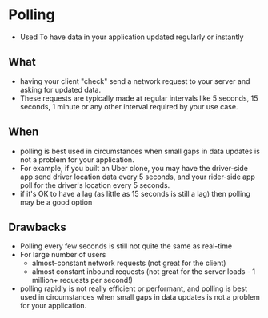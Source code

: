 # Polling

- Used To have data in your application updated regularly or instantly

## What

- having your client "check" send a network request to your server and asking for updated data.
- These requests are typically made at regular intervals like 5 seconds, 15 seconds, 1 minute or any other interval required by your use case.

## When

-  polling is best used in circumstances when small gaps in data updates is not a problem for your application.
- For example, if you built an Uber clone, you may have the driver-side app send driver location data every 5 seconds, and your rider-side app poll for the driver's location every 5 seconds.
- if it's OK to have a lag (as little as 15 seconds is still a lag) then polling may be a good option

## Drawbacks

- Polling every few seconds is still not quite the same as real-time
- For large number of users
  - almost-constant network requests (not great for the client)
  - almost constant inbound requests (not great for the server loads - 1 million+ requests per second!)
- polling rapidly is not really efficient or performant, and polling is best used in circumstances when small gaps in data updates is not a problem for your application.
